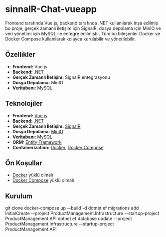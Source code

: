 # sinnalR-Chat-vueapp

Frontend tarafında Vue.js, backend tarafında .NET kullanılarak inşa edilmiş bu proje, gerçek zamanlı iletişim için SignalR, dosya depolama için MinIO ve veri yönetimi için MySQL ile entegre edilmiştir. Tüm bu bileşenler Docker ve Docker Compose kullanılarak kolayca kurulabilir ve yönetilebilir.

## Özellikler

- **Frontend:** Vue.js
- **Backend:** .NET 
- **Gerçek Zamanlı İletişim:** SignalR entegrasyonu
- **Dosya Depolama:** MinIO 
- **Veritabanı:** MySQL 

## Teknolojiler

- **Frontend:** [Vue.js](https://vuejs.org/)
- **Backend:** [.NET](https://dotnet.microsoft.com/)
- **Gerçek Zamanlı İletişim:** [SignalR](https://dotnet.microsoft.com/apps/aspnet/signalr)
- **Dosya Depolama:** [MinIO](https://min.io/)
- **Veritabanı:** [MySQL](https://www.mysql.com/)
- **ORM:** [Entity Framework](https://docs.microsoft.com/en-us/ef/)
- **Containerization:** [Docker](https://www.docker.com/), [Docker Compose](https://docs.docker.com/compose/)

## Ön Koşullar

- [Docker](https://www.docker.com/get-started) yüklü olmalı
- [Docker Compose](https://docs.docker.com/compose/install/) yüklü olmalı

## Kurulum

   git clone 
   docker-compose up --build -d 
   dotnet ef migrations add InitialCreate --project ProductManagement.Infrastructure --startup-project ProductManagement.API
   dotnet ef   database  update --project ProductManagement.Infrastructure --startup-project ProductManagement.API
